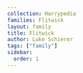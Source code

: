 ```yaml
---
collection: Harrypedia
families: Flitwick
layout: family
title: Flitwick
author: Luke Schierer
tags: ["family"]
sidebar:
  order: 1
---
```

